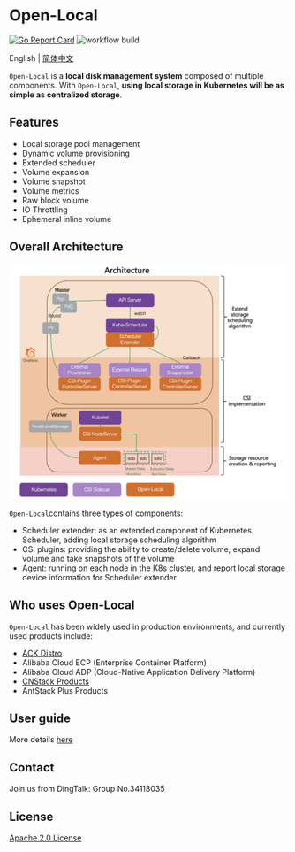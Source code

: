 # Open-Local

[![Go Report Card](https://goreportcard.com/badge/github.com/alibaba/open-local)](https://goreportcard.com/report/github.com/alibaba/open-local)
![workflow build](https://github.com/alibaba/open-local/actions/workflows/build.yml/badge.svg)

English | [简体中文](./README_zh_CN.md)

`Open-Local` is a **local disk management system** composed of multiple components. With `Open-Local`, **using local storage in Kubernetes will be as simple as centralized storage**.

## Features

- Local storage pool management
- Dynamic volume provisioning
- Extended scheduler
- Volume expansion
- Volume snapshot
- Volume metrics
- Raw block volume
- IO Throttling
- Ephemeral inline volume

## Overall Architecture

![](docs/imgs/architecture.png)

`Open-Local`contains three types of components:

- Scheduler extender: as an extended component of Kubernetes Scheduler, adding local storage scheduling algorithm
- CSI plugins: providing the ability to create/delete volume, expand volume and take snapshots of the volume
- Agent: running on each node in the K8s cluster, and report local storage device information for Scheduler extender

## Who uses Open-Local

`Open-Local` has been widely used in production environments, and currently used products include:

- [ACK Distro](https://github.com/AliyunContainerService/ackdistro)
- Alibaba Cloud ECP (Enterprise Container Platform)
- Alibaba Cloud ADP (Cloud-Native Application Delivery Platform)
- [CNStack Products](https://github.com/alibaba/CNStackCommunityEdition)
- AntStack Plus Products

## User guide

More details [here](docs/user-guide/user-guide.md)

## Contact

Join us from DingTalk: Group No.34118035

## License

[Apache 2.0 License](LICENSE)